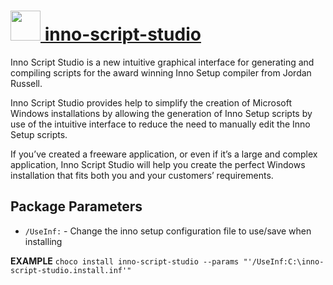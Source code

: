 # [<img src="https://cdn.rawgit.com/AdmiringWorm/chocolatey-packages/116cfb611f3c782e0675f424842f1f3a124f7bea/icons/inno-script-studio.png" height="48" width="48" /> inno-script-studio](https://chocolatey.org/packages/inno-script-studio)

Inno Script Studio is a new intuitive graphical interface for generating and compiling scripts for the award winning Inno Setup compiler from Jordan Russell.

Inno Script Studio provides help to simplify the creation of Microsoft Windows installations by allowing the generation of Inno Setup scripts by use of the intuitive interface to reduce the need to manually edit the Inno Setup scripts.

If you’ve created a freeware application, or even if it’s a large and complex application, Inno Script Studio will help you create the perfect Windows installation that fits both you and your customers’ requirements.

## Package Parameters
- `/UseInf:` - Change the inno setup configuration file to use/save when installing

**EXAMPLE**
`choco install inno-script-studio --params "'/UseInf:C:\inno-script-studio.install.inf'"`
